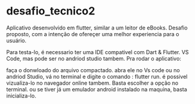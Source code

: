 # desafio_tecnico2


Aplicativo desenvolvido em flutter, similar a um leitor de eBooks. Desafio proposto, com a intenção de ofereçer uma melhor experiencia para o usuário.

Para testa-lo, é necessario ter uma IDE compativel com Dart & Flutter. VS Code, mas pode ser no andriod studio tambem. Pra rodar o aplicativo:

faça o donwloado do arquivo compactado.
abra ele no Vs code ou no andriod Studio,
vá no terminal e digite o comando : flutter run. é possivel vizualiza-lo no navegador online tambem. Basta escolher a opção no terminal. ou se tiver já um emulador android instalado na maquina, basta inicializa-lo.

